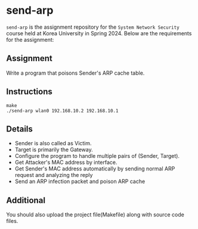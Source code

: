# send-arp
`send-arp` is the assignment repository for the `System Network Security` course held at Korea University in Spring 2024. Below are the requirements for the assignment:

## Assignment
Write a program that poisons Sender's ARP cache table.

## Instructions
```
make
./send-arp wlan0 192.168.10.2 192.168.10.1
```

## Details
- Sender is also called as Victim.
- Target is primarily the Gateway.
- Configure the program to handle multiple pairs of (Sender, Target).
- Get Attacker's MAC address by interface.
- Get Sender's MAC address automatically by sending normal ARP request and analyzing the reply
- Send an ARP infection packet and poison ARP cache

## Additional
You should also upload the project file(Makefile) along with source code files.